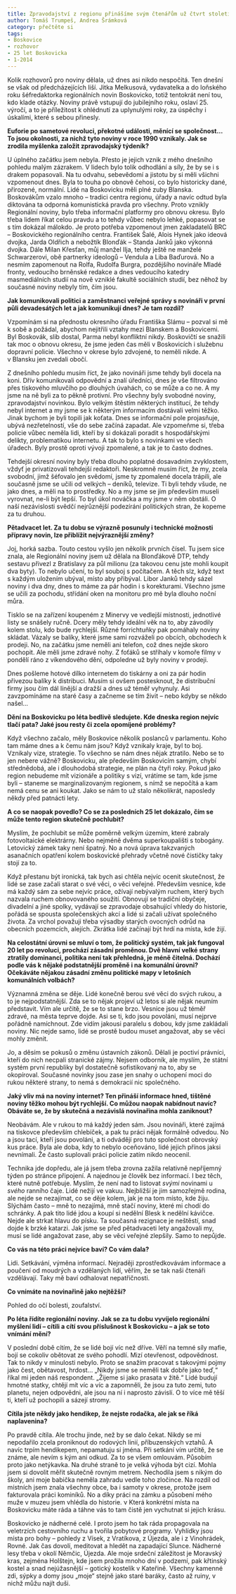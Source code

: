 ```yaml
---
title: Zpravodajství z regionu přinášíme svým čtenářům už čtvrt století
author: Tomáš Trumpeš, Andrea Šrámková
category: přečtěte si
tags:
- Boskovice
- rozhovor
- 25 let Boskovicka
- 1-2014
---
```


Kolik rozhovorů pro noviny dělala, už dnes asi nikdo nespočítá. Ten dnešní se však od předcházejících liší. Jitka Melkusová, vydavatelka a do loňského roku šéfredaktorka regionálních novin Boskovicko, totiž tentokrát není tou, kdo klade otázky. Noviny právě vstupují do jubilejního roku, oslaví 25. výročí, a to je příležitost k ohlédnutí za uplynulými roky, za úspěchy i úskalími, které s sebou přinesly.

**Euforie po sametové revoluci, překotné události, měnící se společnost… To jsou okolnosti, za nichž tyto noviny v roce 1990 vznikaly. Jak se zrodila myšlenka založit zpravodajský týdeník?**

U úplného začátku jsem nebyla. Přesto je jejich vznik z mého dnešního pohledu malým zázrakem. V lidech bylo tolik odhodlání a síly, že by se i s drakem popasovali. Na tu odvahu, sebevědomí a jistotu by si měli všichni vzpomenout dnes. Byla to touha po obnově čehosi, co bylo historicky dané, přirozené, normální. Lidé na Boskovicku měli plné zuby Blanska. Boskovákům vzalo mnoho – tradici centra regionu, úřady a navíc odtud byla diktována ta odporná komunistická pravda pro všechny.
Proto vznikly Regionální noviny, bylo třeba informační platformy pro obnovu okresu. Bylo třeba lidem říkat celou pravdu a to tehdy vůbec nebylo lehké, popasovat se s tím dokázal málokdo. Je proto potřeba vzpomenout jmen zakladatelů BRC – Boskovického regionálního centra. František Šalé, Alois Hynek jako ideová dvojka, Jarda Oldřich a nebožtík Blonďák – Standa Janků jako výkonná dvojka. Dále Milan Křesťan, můj manžel Ilja, tehdy ještě ne manželé Schwarzerovi, obě partnerky ideologů – Vendula a Liba Baďurová. No a nesmím zapomenout na Rolfa, Rudolfa Burgra, pozdějšího novináře Mladé fronty, vedoucího brněnské redakce a dnes vedoucího katedry masmediálních studií na nově vzniklé fakultě sociálních studií, bez něhož by současné noviny nebyly tím, čím jsou.

**Jak komunikovali politici a zaměstnanci veřejné správy s novináři v první půli devadesátých let a jak komunikují dnes? Je tam rozdíl?**

Vzpomínám si na přednostu okresního úřadu Františka Slámu – pozval si mě k sobě a požádal, abychom nejitřili vztahy mezi Blanskem a Boskovicemi. Byl Boskovák, slib dostal, Parma nebyl konfliktní nikdy. Boskovičtí se snažili tak moc o obnovu okresu, že jsme jeden čas měli v Boskovicích i služebnu dopravní policie. Všechno v okrese bylo zdvojené, to neměli nikde. A v Blansku jen zvedali obočí.

Z dnešního pohledu musím říct, že jako novináři jsme tehdy byli docela na koni. Dřív komunikovali odpovědní a znalí úředníci, dnes je vše filtrováno přes tiskového mluvčího po dlouhých úvahách, co se může a co ne. A my jsme na ně byli za to pěkně protivní. Pro všechny byly svobodné noviny, zpravodajství novinkou. Bylo velkým štěstím některých institucí, že tehdy nebyl internet a my jsme se k některým informacím dostávali velmi těžko. Jinak bychom je byli topili jak koťata.
Dnes se informační pole projasňuje, ubývá nezřetelností, vše do sebe začíná zapadat. Ale vzpomeňme si, třeba policie vůbec neměla lidi, kteří by si dokázali poradit s hospodářskými delikty, problematikou internetu. A tak to bylo s novinkami ve všech úřadech. Byly prostě oproti vývoji zpomalené, a tak je to často dodnes.

Tehdejší okresní noviny byly třeba dlouho poplatné dosavadním zvyklostem, vždyť je privatizovali tehdejší redaktoři. Neskromně musím říct, že my, zcela svobodní, jimž šéfovalo jen svědomí, jsme ty zpomalené docela trápili, ale současně jsme se učili od velkých – deníků, televize. Ti byli tehdy všude, ne jako dnes, a měli na to prostředky. No a my jsme se jim především museli vyrovnat, ne-li být lepší. To byl úkol nováčka a my jsme v něm obstáli. O naší nezávislosti svědčí nejrůznější podezírání politických stran, že kopeme za tu druhou.

**Pětadvacet let. Za tu dobu se výrazně posunuly i technické možnosti přípravy novin, lze přiblížit nejvýraznější změny?**

Joj, horká sazba. Touto cestou vyšlo jen několik prvních čísel. Tu jsem sice znala, ale Regionální noviny jsem už dělala na Blonďákově DTP, tehdy sestavu přivezl z Bratislavy za půl milionu (za takovou cenu jste mohli koupit dva byty). To nebylo učení, to byl souboj s počítačem. A těch slz, když text s každým uložením ubýval, místo aby přibýval. Libor Janků tehdy sázel noviny i dva dny, dnes to máme za pár hodin i s korekturami. Všechno jsme se učili za pochodu, střídání oken na monitoru pro mě byla dlouho noční můra.

Tisklo se na zařízení koupeném z Minervy ve vedlejší místnosti, jednotlivé listy se snášely ručně. Dcery měly tehdy ideální věk na to, aby závodily kolem stolu, kdo bude rychlejší. Různé forrichtuňky pak pomáhaly noviny skládat. Vázaly se balíky, které jsme sami rozváželi po obcích, obchodech k prodeji. No, na začátku jsme neměli ani telefon, což dnes nejde skoro pochopit. Ale měli jsme zdravé nohy. Z foťáků se stříhaly v komoře filmy v pondělí ráno z víkendového dění, odpoledne už byly noviny v prodeji.

Dnes pošleme hotové dílko internetem do tiskárny a oni za pár hodin přivezou balíky k distribuci. Musím si ovšem postesknout, že distribuční firmy jsou čím dál línější a dražší a dnes už téměř vyhynuly. Asi zavzpomínáme na staré časy a začneme se tím živit – nebo kdyby se někdo našel…

**Dění na Boskovicku po léta bedlivě sledujete. Kde dneska region nejvíc tlačí pata? Jaké jsou resty či zcela opomíjené problémy?**

Když všechno začalo, měly Boskovice několik poslanců v parlamentu. Koho tam máme dnes a k čemu nám jsou? Když vznikaly kraje, byl to boj. Vznikaly vize, strategie. To všechno se nám dnes nějak ztratilo. Nebo se to jen nebere vážně? Boskovicku, ale především Boskovicím samým, chybí střednědobá, ale i dlouhodobá strategie, ne plán na čtyři roky. Pokud jako region nebudeme mít vizionáře a politiky s vizí, vrátíme se tam, kde jsme byli – staneme se marginalizovaným regionem, s nímž se nepočítá a kam nemá cenu se ani koukat. Jako se nám to už stalo několikrát, naposledy někdy před patnácti lety.

**A co se naopak povedlo? Co se za posledních 25 let dokázalo, čím se může tento region skutečně pochlubit?**

Myslím, že pochlubit se může poměrně velkým územím, které zabraly fotovoltaické elektrárny. Nebo nejméně dvěma superkoupališti s tobogány. Letovický zámek taky není špatný. No a nová úprava takzvaných asanačních opatření kolem boskovické přehrady včetně nové čističky taky stojí za to.

Když přestanu být ironická, tak bych asi chtěla nejvíc ocenit skutečnost, že lidé se zase začali starat o své věci, o věci veřejné. Především vesnice, kde má každý sám za sebe nejvíc práce, ožívají nebývalým ruchem, který bych nazvala ruchem obnovovaného soužití. Obnovují se tradiční obyčeje, divadelní a jiné spolky, vydávají se zpravodaje obsahující vhledy do historie, pořádá se spousta společenských akcí a lidé si začali užívat společného života. Za vrchol považuji třeba výsadby starých ovocných odrůd na obecních pozemcích, alejích. Zkrátka lidé začínají být hrdí na místa, kde žijí.

**Na celostátní úrovni se mluví o tom, že politický systém, tak jak fungoval 20 let po revoluci, prochází zásadní proměnou. Dvě hlavní velké strany ztratily dominanci, politika není tak přehledná, je méně čitelná. Dochází podle vás k nějaké podstatnější proměně i na komunální úrovni? Očekáváte nějakou zásadní změnu politické mapy v letošních komunálních volbách?**

Významná změna se děje. Lidé konečně berou své věci do svých rukou, a to je nejpodstatnější. Zda se to nějak projeví už letos si ale nějak neumím představit. Vím ale určitě, že se to stane brzo. Vesnice jsou už téměř zdravé, na města teprve dojde. Asi se ti, kdo jsou povoláni, musí nejprve pořádně namíchnout. Zde vidím jakousi paralelu s dobou, kdy jsme zakládali noviny. Nic nejde samo, lidé se prostě budou muset angažovat, aby se věci mohly změnit.

Jo, a děsím se pokusů o změnu ústavních zákonů. Dělali je poctiví právníci, kteří do nich necpali stranické zájmy. Nejsem odborník, ale myslím, že státní systém první republiky byl dostatečně sofistikovaný na to, aby se okopíroval. Současné novinky jsou zase jen snahy o uchopení moci do rukou některé strany, to nemá s demokracií nic společného.

**Jaký vliv má na noviny internet? Ten přináší informace hned, tištěné noviny těžko mohou být rychlejší. Co můžou naopak nabídnout navíc? Obáváte se, že by skutečná a nezávislá novinařina mohla zaniknout?**

Neobávám. Ale v rukou to má každý jeden sám. Jsou novináři, které zajímá na tiskovce především chlebíček, a pak tu práci nějak formálně odvedou. No a jsou tací, kteří jsou povoláni, a ti odvádějí pro tuto společnost obrovský kus práce. Byla ale doba, kdy to nebylo oceňováno, lidé jejich přínos jaksi nevnímali. Že často suplovali práci policie zatím nikdo neocenil.

Technika jde dopředu, ale já jsem třeba zrovna zažila relativně nepříjemný týden po stránce připojení. A najednou je člověk bez informací. I bez těch, které nutně potřebuje. Myslím, že není nad to listovat *svými* novinami u *svého* ranního čaje.
Lidé nežijí ve vakuu. Nejbližší je jim samozřejmě rodina, ale nejde se nezajímat, co se děje kolem, jak je na tom místo, kde žiju. Slýchám často – mně to nezajímá, mně stačí noviny, které mi chodí do schránky. A pak tito lidé jdou a koupí si nedělní Blesk k nedělní kávičce. Nejde ale strkat hlavu do písku. Ta současná rezignace je neštěstí, snad dojde k brzké katarzi. Jak jsme se před pětadvaceti lety angažovali my, musí se lidé angažovat zase, aby se věci veřejné zlepšily. Samo to nepůjde.

**Co vás na této práci nejvíce baví? Co vám dala?**

Lidi. Setkávání, výměna informací. Nejraději zprostředkovávám informace a poučení od moudrých a vzdělaných lidí, věřím, že se tak naši čtenáři vzdělávají. Taky mě baví odhalovat nepatřičnosti.

**Co vnímáte na novinařině jako nejtěžší?**

Pohled do očí bolesti, zoufalství.

**Po léta řídíte regionální noviny. Jak se za tu dobu vyvíjelo regionální myšlení lidí – cítili a cítí svou příslušnost k Boskovicku – a jak se toto vnímání mění?**

V poslední době cítím, že se lidé bojí víc než dříve. Věří na temné síly mafie, bojí se cokoliv obětovat ze svého pohodlí. Mizí otevřenost, odpovědnost. Tak to nikdy v minulosti nebylo. Proto se snažím pracovat s takovými pojmy jako čest, obětavost, hrdost… „Nikdy jsme se neměli tak dobře jako teď,“ říkal mi jeden náš respondent. „Žijeme si jako prasata v žitě.“ Lidé budují hmotné statky, chtějí mít víc a víc a zapomněli, že jsou za tuto zemi, tuto planetu, nejen odpovědni, ale jsou na ní i naprosto závislí. O to více mě těší ti, kteří už pochopili a sázejí stromy.

**Cítila jste někdy jako hendikep, že nejste rodačka, ale jak se říká naplavenina?**

Po pravdě cítila. Ale trochu jinde, než by se dalo čekat. Nikdy se mi nepodařilo zcela proniknout do rodových linií, příbuzenských vztahů. A navíc trpím hendikepem, nepamatuju si jména. Při setkání vím určitě, že se známe, ale nevím s kým ani odkud. Za to se všem omlouvám. Působím proto jako netýkavka. Na druhé straně to je velká výhoda být cizí. Mohla jsem si dovolit měřit skutečně rovným metrem. Nechodila jsem s nikým do školy, ani moje babička neměla zahradu vedle toho zločince.
Na rozdíl od místních jsem znala všechny obce, ba i samoty v okrese, protože jsem fakturovala práci kominíků. No a díky práci na zámku a působení mého muže v muzeu jsem vhlédla do historie.
ν Která konkrétní místa na Boskovicku máte ráda a táhne vás to tam čistě jen vychutnat si jejich krásu.

Boskovicko je nádherné celé. I proto jsem ho tak ráda propagovala na veletrzích cestovního ruchu a tvořila pobytové programy. Vyhlídky jsou místa pro bohy – pohledy z Vísek, z Vratíkova, z Újezda, ale i z Vinohrádek, Rovné. Jak čas dovolí, meditovat a hledět na zapadající Slunce. Nádherné lesy třeba v okolí Němčic, Újezda. Ale moje srdeční záležitost je Moravský kras, zejména Holštejn, kde jsem prožila mnoho dní v podzemí, pak křtinský kostel a snad nejúžasnější – gotický kostelík v Kateřině. Všechny kamenné zdi, sýpky a domy jsou „moje“ stejně jako staré baráky, často až ruiny, v nichž můžu najít duši.
